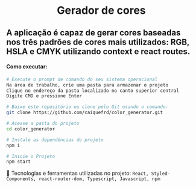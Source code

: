 # <h1 align="center"> Gerador de cores </h1>

## A aplicação é capaz de gerar cores baseadas nos três padrões de cores mais utilizados: RGB, HSLA e CMYK utilizando context e react routes.

#### Como executar:
```bash
# Execute o prompt de comando do seu sistema operacional
Na área de trabalho, crie uma pasta para armazenar o projeto
Clique no endereço da pasta localizado no canto superior central
Digite CMD e pressione Enter

# Baixe este repositório ou clone pelo Git usando o comando:
git clone https://github.com/caiquefrd/color_generator.git

# Acesse a pasta do projeto
cd color_generator

# Instale as dependências do projeto
npm i

# Inicie o Projeto
npm start
```

:wrench: Tecnologias e ferramentas utilizadas no projeto: `React, Styled-Components, react-router-dom, Typescript, Javascript, npm`
